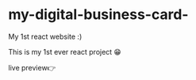 # my-digital-business-card-
My 1st react website :)

This is my 1st ever react project 😁

live preview👉
